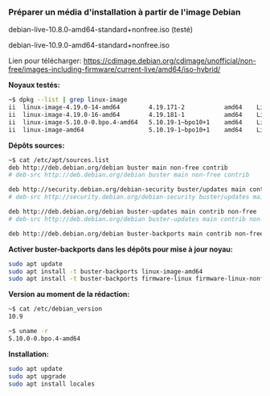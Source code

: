 <h3>Préparer un média d'installation à partir de l'image Debian</h3>
<p>debian-live-10.8.0-amd64-standard+nonfree.iso (testé)</p>
<p>debian-live-10.9.0-amd64-standard+nonfree.iso</p>
<p>Lien pour télécharger: <a href="https://cdimage.debian.org/cdimage/unofficial/non-free/images-including-firmware/current-live/amd64/iso-hybrid/">https://cdimage.debian.org/cdimage/unofficial/non-free/images-including-firmware/current-live/amd64/iso-hybrid/</a></p>


<p><b>Noyaux testés:</b></p>

```bash
~$ dpkg --list | grep linux-image
ii  linux-image-4.19.0-14-amd64        4.19.171-2           amd64    Linux 4.19 for 64-bit PCs (signed)
ii  linux-image-4.19.0-16-amd64        4.19.181-1           amd64    Linux 4.19 for 64-bit PCs (signed)
ii  linux-image-5.10.0-0.bpo.4-amd64   5.10.19-1~bpo10+1    amd64    Linux 5.10 for 64-bit PCs (signed)
ii  linux-image-amd64                  5.10.19-1~bpo10+1    amd64    Linux for 64-bit PCs (meta-package)
```

<p><b>Dépôts sources:</b></p>

```bash
~$ cat /etc/apt/sources.list
deb http://deb.debian.org/debian buster main non-free contrib
# deb-src http://deb.debian.org/debian buster main non-free contrib

deb http://security.debian.org/debian-security buster/updates main contrib non-free
# deb-src http://security.debian.org/debian-security buster/updates main contrib non-free

deb http://deb.debian.org/debian buster-updates main contrib non-free
# deb-src http://deb.debian.org/debian buster-updates main contrib non-free

deb http://deb.debian.org/debian buster-backports main contrib non-free
```

<p><b>Activer buster-backports dans les dépôts pour mise à jour noyau:</b></p>

```bash
sudo apt update
sudo apt install -t buster-backports linux-image-amd64
sudo apt install -t buster-backports firmware-linux firmware-linux-nonfree
```

<p><b>Version au moment de la rédaction:</b></p>

```bash
~$ cat /etc/debian_version
10.9

~$ uname -r
5.10.0-0.bpo.4-amd64
```

<p><b>Installation:</b></p>

```bash
sudo apt update
sudo apt upgrade
sudo apt install locales
```
